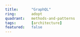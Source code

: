 ```yaml
---
title:      "GraphQL"
ring:       adopt
quadrant:   methods-and-patterns
tags:       [architecture]
featured:   false
---
```

